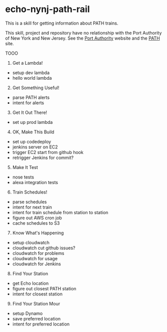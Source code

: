 
# echo-nynj-path-rail

This is a skill for getting information about PATH trains.

This skill, project and repository have no relationship with the Port Authority of New York and New Jersey. See the [Port Authority](http://www.panynj.gov) website and the [PATH](http://www.panynj.gov/path) site.

TOOO
1. Get a Lambda!
- setup dev lambda
- hello world lambda
2. Get Something Useful!
- parse PATH alerts
- intent for alerts
3. Get It Out There!
- set up prod lambda
4. OK, Make This Build
- set up codedeploy
- jenkins server on EC2
- trigger EC2 start from github hook
- retrigger Jenkins for commit?
5. Make It Test
- nose tests
- alexa integration tests
6. Train Schedules!
- parse schedules
- intent for next train
- intent for train schedule from station to station
- figure out AWS cron job
- cache schedules to S3
7. Know What's Happening
- setup cloudwatch
- cloudwatch cut github issues?
- cloudwatch for problems
- cloudwatch for usage
- cloudwatch for Jenkins
8. Find Your Station
- get Echo location
- figure out closest PATH station
- intent for closest station
9. Find Your Station Mour
- setup Dynamo
- save preferred location
- intent for preferred location

